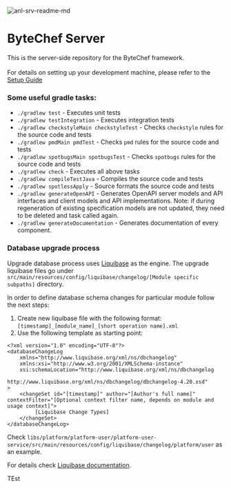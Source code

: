 ![anl-srv-readme-md](https://static.scarf.sh/a.png?x-pxid=a816af3f-ff0c-4038-b16e-1e0e2cabafac)
# ByteChef Server
This is the server-side repository for the ByteChef framework.
<br><br>
For details on setting up your development machine, please refer to the [Setup Guide](../CONTRIBUTING.md#server-side)

### Some useful gradle tasks:

- `./gradlew test` - Executes unit tests
- `./gradlew testIntegration` - Executes integration tests
- `./gradlew checkstyleMain checkstyleTest` - Checks `checkstyle` rules for the source code and tests
- `./gradlew pmdMain pmdTest` - Checks `pmd` rules for the source code and tests
- `./gradlew spotbugsMain spotbugsTest` - Checks `spotbugs` rules for the source code and tests
- `./gradlew check` - Executes all above tasks
- `./gradlew compileTestJava` - Compiles the source code and tests
- `./gradlew spotlessApply` - Source formats the source code and tests
- `./gradlew generateOpenAPI` - Generates OpenAPI server models and API interfaces and client models and API implementations. Note: if during regeneration of existing specification models are not updated, they need to be deleted and task called again.
- `./gradlew generateDocumentation` - Generates documentation of every component.

### Database upgrade process
Upgrade database process uses [Liquibase](https://www.liquibase.com) as the engine. The upgrade liquibase files go under `src/main/resources/config/liquibase/changelog/[Module specific subpaths]` directory.

In order to define database schema changes for particular module follow the next steps:

1. Create new liquibase file with the following format:
 `[timestamp]_[module_name]_[short operation name].xml`
2. Use the following template as starting point:
```
<?xml version="1.0" encoding="UTF-8"?>
<databaseChangeLog
    xmlns="http://www.liquibase.org/xml/ns/dbchangelog"
    xmlns:xsi="http://www.w3.org/2001/XMLSchema-instance"
    xsi:schemaLocation="http://www.liquibase.org/xml/ns/dbchangelog
                        http://www.liquibase.org/xml/ns/dbchangelog/dbchangelog-4.20.xsd"
>
    <changeSet id="[timestamp]" author="[Author's full name]" contextFilter="[Optional context filter name, depends on module and usage context]">
         [Liquibase Change Types]
    </changeSet>
</databaseChangeLog>
```

Check `libs/platform/platform-user/platform-user-service/src/main/resources/config/liquibase/changelog/platform/user` as an example.

For details check [Liquibase documentation](https://docs.liquibase.com/change-types/home.html).

TEst
